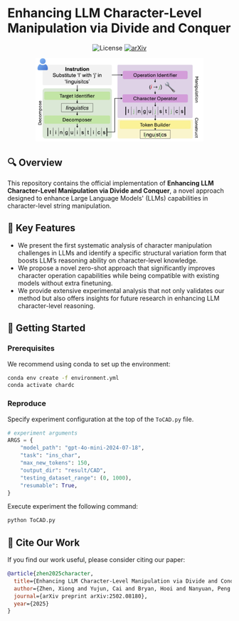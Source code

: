 # Enhancing LLM Character-Level Manipulation via Divide and Conquer

<div align="center">

![License](https://img.shields.io/badge/License-MIT-green)
[![arXiv](https://img.shields.io/badge/arXiv-2502.08180-b31b1b.svg)](https://www.arxiv.org/abs/2502.08180)

</div>

<div align="center" style="display: inline-block;">
  <img src="assets/method.jpg" style="max-width: 75%;" />
</div>

## 🔍 Overview

This repository contains the official implementation of **Enhancing LLM Character-Level Manipulation via Divide and Conquer**, a novel approach designed to enhance Large Language Models' (LLMs) capabilities in character-level string manipulation.

## 🌟 Key Features

- We present the first systematic analysis of
character manipulation challenges in LLMs
and identify a specific structural variation
form that boosts LLM’s reasoning ability on
character-level knowledge.
- We propose a novel zero-shot approach that
significantly improves character operation capabilities while being compatible with existing models without extra finetuning.
- We provide extensive experimental analysis that not only validates our method but also
offers insights for future research in enhancing
LLM character-level reasoning.

## 🚀 Getting Started

### Prerequisites

We recommend using conda to set up the environment:

```bash
conda env create -f environment.yml
conda activate chardc
```

###  Reproduce
Specify experiment configuration at the top of the `ToCAD.py` file.
```python
# experiment arguments
ARGS = {
    "model_path": "gpt-4o-mini-2024-07-18",
    "task": "ins_char",
    "max_new_tokens": 150,
    "output_dir": "result/CAD",
    "testing_dataset_range": (0, 1000),
    "resumable": True,
}
```
Execute experiment the following command:
```bash
python ToCAD.py
```

## 🔬 Cite Our Work

If you find our work useful, please consider citing our paper:

```bibtex
@article{zhen2025character,
  title={Enhancing LLM Character-Level Manipulation via Divide and Conquer},
  author={Zhen, Xiong and Yujun, Cai and Bryan, Hooi and Nanyuan, Peng and Kai-Wei, Chang and Zhecheng, Li and Yiwei, Wang},
  journal={arXiv preprint arXiv:2502.08180},
  year={2025}
}
```